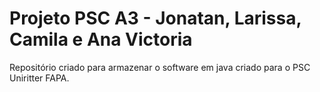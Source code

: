 # Projeto PSC A3 - Jonatan, Larissa, Camila e Ana Victoria
Repositório criado para armazenar o software em java criado para o PSC Uniritter FAPA.

